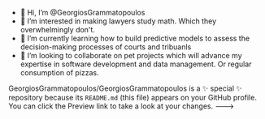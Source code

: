 - 👋 Hi, I’m @GeorgiosGrammatopoulos
- 👀 I’m interested in making lawyers study math. Which they overwhelmingly don't.
- 🌱 I’m currently learning how to build predictive models to assess the decision-making processes of courts and tribuanls
- 💞️ I’m looking to collaborate on pet projects which will advance my expertise in software development and data management. Or regular consumption of pizzas.

GeorgiosGrammatopoulos/GeorgiosGrammatopoulos is a ✨ special ✨ repository because its `README.md` (this file) appears on your GitHub profile.
You can click the Preview link to take a look at your changes.
--->
